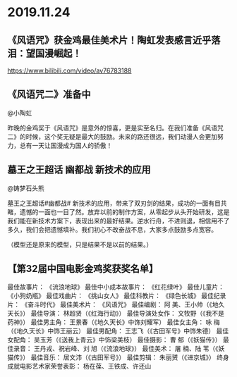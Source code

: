 # 2019.11.24
## 《风语咒》获金鸡最佳美术片！陶虹发表感言近乎落泪：望国漫崛起！

https://www.bilibili.com/video/av76783188


## 《风语咒二》准备中

@小陶虹

昨晚的金鸡奖于《风语咒》是意外的惊喜，更是实至名归。在我们准备《风语咒二》的时候，这个奖无疑是最大的鼓励。未来的路还很远，我们动漫人会更加努力，总有一天让国漫成为国人的骄傲！



## 墓王之王超话 幽都战  新技术的应用

@铸梦石头熊

墓王之王超话#幽都战# 新技术的应用，带来了双刃剑的结果，成功的一面有目共睹，遗憾的一面也一目了然。放弃以前的制作方案，从零起步从头开始研发，这是我们能在新技术方案下，表现出来的最好结果。逆水行舟，不进则退，相信用不了多久，我们会把遗憾填补。我们初心不改奋战不息，大家多点鼓励多点宽容。

（模型还是原来的模型，只是结果不是以前的结果。）


## 【第32届中国电影金鸡奖获奖名单】

最佳故事片：
《流浪地球》
最佳中小成本故事片：
《红花绿叶》
最佳儿童片：
《小狗奶瓶》
最佳戏曲片：
《挑山女人》
最佳科教片：
《绿色长城》
最佳纪录片：
《奋斗时代》
最佳美术片：
《风语咒》
最佳编剧：
阿  美、王小帅（《地久天长》）
最佳导演：
林超贤（《红海行动》）
最佳导演处女作：
文牧野（《我不是药神》）
最佳男主角：
王景春（《地久天长》中饰刘耀军）
最佳女主角：
咏  梅（《地久天长》中饰王丽云）
最佳男配角：
王志飞（《古田军号》中饰朱德）
最佳女配角：
吴玉芳（《送我上青云》中饰梁美枝）
最佳摄影：
曹  郁（《妖猫传》）
最佳录音：
王丹戎、祝岩峰、刘  旭（《流浪地球》）
最佳美术：
屠  楠、陆  苇（《妖猫传》）
最佳音乐：
居文沛（《古田军号》）
最佳剪辑：
朱丽赟（《进京城》）
终身成就电影艺术家荣誉表彰：
杨在葆、王铁成、许还山


